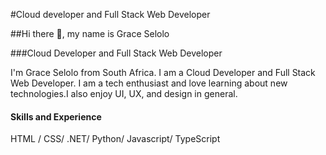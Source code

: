 #Cloud developer and Full Stack Web Developer

##Hi there 👋, my name is Grace Selolo

###Cloud Developer and Full Stack Web Developer

I'm Grace Selolo from South Africa. I am a Cloud Developer and Full Stack Web Developer. I am a tech enthusiast and love learning about new technologies.I also enjoy UI, UX, and design in general.

#### Skills and Experience

 HTML / CSS/ .NET/ Python/ Javascript/ TypeScript






 

